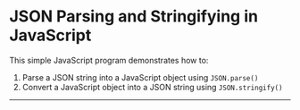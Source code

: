 # JSON Parsing and Stringifying in JavaScript

This simple JavaScript program demonstrates how to:
1. Parse a JSON string into a JavaScript object using `JSON.parse()`
2. Convert a JavaScript object into a JSON string using `JSON.stringify()`

---



